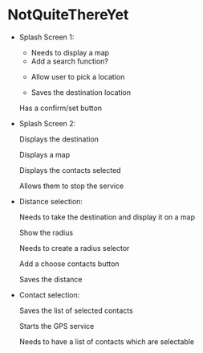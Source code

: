 # NotQuiteThereYet

* Splash Screen 1:

    - Needs to display a map
	  
    * Add a search function?
		  
    - Allow user to pick a location
	  
    - Saves the destination location
	  
    Has a confirm/set button
	  
	
* Splash Screen 2:

    Displays the destination
	
    Displays a map
	  
    Displays the contacts selected
	  
    Allows them to stop the service
	  

* Distance selection:

    Needs to take the destination and display it on a map
	  
    Show the radius
		
    Needs to create a radius selector
	  
    Add a choose contacts button
	  
    Saves the distance
	  

* Contact selection:

    Saves the list of selected contacts
	  
    Starts the GPS service
	  
    Needs to have a list of contacts which are selectable
	  

